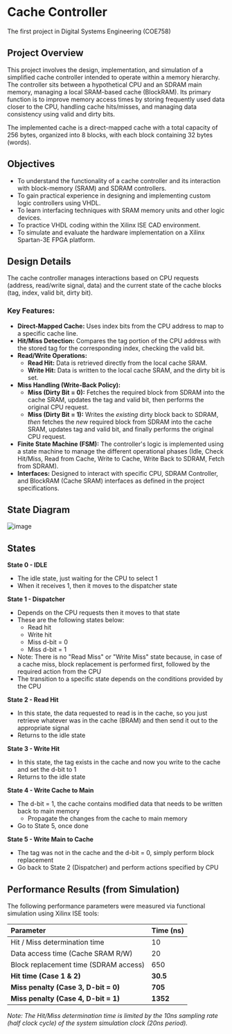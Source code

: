 # Cache Controller
The first project in Digital Systems Engineering (COE758)

## Project Overview

This project involves the design, implementation, and simulation of a simplified cache controller intended to operate within a memory hierarchy. The controller sits between a hypothetical CPU and an SDRAM main memory, managing a local SRAM-based cache (BlockRAM). Its primary function is to improve memory access times by storing frequently used data closer to the CPU, handling cache hits/misses, and managing data consistency using valid and dirty bits.

The implemented cache is a direct-mapped cache with a total capacity of 256 bytes, organized into 8 blocks, with each block containing 32 bytes (words).

## Objectives

*   To understand the functionality of a cache controller and its interaction with block-memory (SRAM) and SDRAM controllers.
*   To gain practical experience in designing and implementing custom logic controllers using VHDL.
*   To learn interfacing techniques with SRAM memory units and other logic devices.
*   To practice VHDL coding within the Xilinx ISE CAD environment.
*   To simulate and evaluate the hardware implementation on a Xilinx Spartan-3E FPGA platform.

## Design Details

The cache controller manages interactions based on CPU requests (address, read/write signal, data) and the current state of the cache blocks (tag, index, valid bit, dirty bit).

### Key Features:
*   **Direct-Mapped Cache:** Uses index bits from the CPU address to map to a specific cache line.
*   **Hit/Miss Detection:** Compares the tag portion of the CPU address with the stored tag for the corresponding index, checking the valid bit.
*   **Read/Write Operations:**
    *   **Read Hit:** Data is retrieved directly from the local cache SRAM.
    *   **Write Hit:** Data is written to the local cache SRAM, and the dirty bit is set.
*   **Miss Handling (Write-Back Policy):**
    *   **Miss (Dirty Bit = 0):** Fetches the required block from SDRAM into the cache SRAM, updates the tag and valid bit, then performs the original CPU request.
    *   **Miss (Dirty Bit = 1):** Writes the *existing* dirty block back to SDRAM, *then* fetches the *new* required block from SDRAM into the cache SRAM, updates tag and valid bit, and finally performs the original CPU request.
*   **Finite State Machine (FSM):** The controller's logic is implemented using a state machine to manage the different operational phases (Idle, Check Hit/Miss, Read from Cache, Write to Cache, Write Back to SDRAM, Fetch from SDRAM).
*   **Interfaces:** Designed to interact with specific CPU, SDRAM Controller, and BlockRAM (Cache SRAM) interfaces as defined in the project specifications.

## State Diagram
![image](https://github.com/user-attachments/assets/686e5ff2-47f9-4c0e-871e-8f4e87d19716)

## States
**State 0 - IDLE**
- The idle state, just waiting for the CPU to select 1
- When it receives 1, then it moves to the dispatcher state

**State 1 - Dispatcher**
- Depends on the CPU requests then it moves to that state
- These are the following states below:
  - Read hit
  - Write hit
  - Miss d-bit = 0
  - Miss d-bit = 1
- Note: There is no "Read Miss" or "Write Miss" state because, in case of a cache miss, block replacement is performed first, followed by the required action from the CPU
- The transition to a specific state depends on the conditions provided by the CPU

**State 2 - Read Hit**
- In this state, the data requested to read is in the cache, so you just retrieve whatever was in the cache (BRAM) and then send it out to the appropriate signal
- Returns to the idle state

**State 3 - Write Hit**
- In this state, the tag exists in the cache and now you write to the cache and set the d-bit to 1
- Returns to the idle state

**State 4 - Write Cache to Main**
- The d-bit = 1, the cache contains modified data that needs to be written back to main memory
  - Propagate the changes from the cache to main memory
- Go to State 5, once done

**State 5 - Write Main to Cache**
- The tag was not in the cache and the d-bit = 0, simply perform block replacement
- Go back to State 2 (Dispatcher) and perform actions specified by CPU

## Performance Results (from Simulation)

The following performance parameters were measured via functional simulation using Xilinx ISE tools:

| Parameter                             | Time (ns) |
| :------------------------------------ | :-------- |
| Hit / Miss determination time         | 10        |
| Data access time (Cache SRAM R/W)     | 20        |
| Block replacement time (SDRAM access) | 650       |
| **Hit time (Case 1 & 2)**             | **30.5**  |
| **Miss penalty (Case 3, D-bit = 0)**  | **705**   |
| **Miss penalty (Case 4, D-bit = 1)**  | **1352**  |

*Note: The Hit/Miss determination time is limited by the 10ns sampling rate (half clock cycle) of the system simulation clock (20ns period).*
